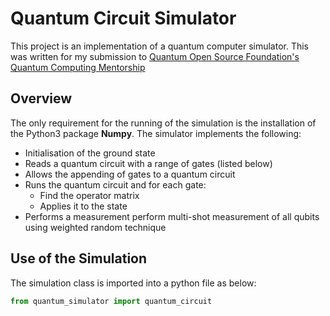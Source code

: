 # Quantum Circuit Simulator
This project is an implementation of a quantum computer simulator. 
This was written for my submission to [Quantum Open Source Foundation's Quantum Computing Mentorship](https://github.com/quantastica/qosf-mentorship/blob/master/qosf-simulator-task.ipynb)

## Overview
The only requirement for the running of the simulation is the installation of the Python3 package __Numpy__.
The simulator implements the following:
- Initialisation of the ground state
- Reads a quantum circuit with a range of gates (listed below)
- Allows the appending of gates to a quantum circuit
- Runs the quantum circuit and for each gate: 
    * Find the operator matrix
    * Applies it to the state
- Performs a measurement perform multi-shot measurement of all qubits using weighted random technique

## Use of the Simulation
The simulation class is imported into a python file as below:
```python
from quantum_simulator import quantum_circuit
```

